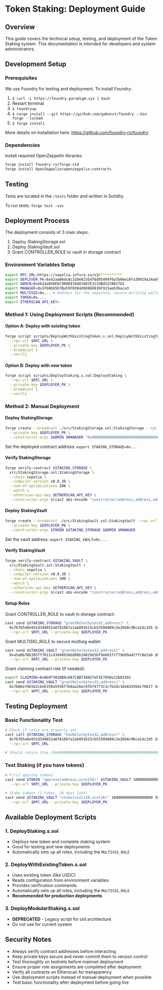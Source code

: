 # Token Staking: Deployment Guide

## Overview

This guide covers the technical setup, testing, and deployment of the Token Staking system. This documentation is intended for developers and system administrators.

## Development Setup

### Prerequisites

We use Foundry for testing and deployment. To install Foundry:

1. `$ curl -L https://foundry.paradigm.xyz | bash`
2. Restart terminal
3. `$ foundryup`
4. `$ cargo install --git https://github.com/gakonst/foundry --bin forge --locked`
5. `$ forge install`

More details on installation here: https://github.com/foundry-rs/foundry

### Dependencies

Install required OpenZeppelin libraries:

```sh
forge install foundry-rs/forge-std
forge install OpenZeppelin/openzeppelin-contracts
```

## Testing

Tests are located in the `/tests` folder and written in Solidity.

To run tests: `forge test -vvv`

## Deployment Process

The deployment consists of 3 main steps:

1. Deploy StakingStorage.sol
2. Deploy StakingVault.sol
3. Grant CONTROLLER_ROLE to vault in storage contract

### Environment Variables Setup

```bash
export RPC_URL=https://sepolia.infura.io/v3/**********
export DEPLOYER_PK=0x42aa06dc8c320e0255df8d95494f6a7b66e10fa30919a24ad910a6c2bdbcc8ee
export ADMIN=0xeb24a849E6C908D4166D34D7E3133B452CB627D2
export MANAGER=0x1Fb0E85b7Ba55F0384d0E06D81DF915aeb3baca3
export MULTISIG=0x... # Address for the separate, secure multisig wallet (granted separately after deployment)
export TOKEN=0x....
export ETHERSCAN_API_KEY=
```

### Method 1: Using Deployment Scripts (Recommended)

#### Option A: Deploy with existing token

```sh
forge script scripts/DeployWithExistingToken.s.sol:DeployWithExistingToken \
  --rpc-url $RPC_URL \
  --private-key $DEPLOYER_PK \
  --broadcast \
  --verify
```

#### Option B: Deploy with new token

```sh
forge script scripts/DeployStaking.s.sol:DeployStaking \
  --rpc-url $RPC_URL \
  --private-key $DEPLOYER_PK \
  --broadcast \
  --verify
```

### Method 2: Manual Deployment

#### Deploy StakingStorage

```sh
forge create --broadcast ./src/StakingStorage.sol:StakingStorage --rpc-url $RPC_URL \
  --private-key $DEPLOYER_PK \
  --constructor-args $ADMIN $MANAGER "0x0000000000000000000000000000000000000000"
```

Set the deployed contract address: `export STAKING_STORAGE=0x...`

#### Verify StakingStorage

```sh
forge verify-contract $STAKING_STORAGE \
  src/StakingStorage.sol:StakingStorage \
  --chain sepolia \
  --compiler-version v0.8.30 \
  --num-of-optimizations 200 \
  --watch \
  --etherscan-api-key $ETHERSCAN_API_KEY \
  --constructor-args $(cast abi-encode "constructor(address,address,address)" $ADMIN $MANAGER "0x0000000000000000000000000000000000000000")
```

#### Deploy StakingVault

```sh
forge create --broadcast ./src/StakingVault.sol:StakingVault --rpc-url $RPC_URL \
  --private-key $DEPLOYER_PK \
  --constructor-args $TOKEN $STAKING_STORAGE $ADMIN $MANAGER
```

Set the vault address: `export STAKING_VAULT=0x....`

#### Verify StakingVault

```sh
forge verify-contract $STAKING_VAULT \
  src/StakingVault.sol:StakingVault \
  --chain sepolia \
  --compiler-version v0.8.30 \
  --num-of-optimizations 200 \
  --watch \
  --etherscan-api-key $ETHERSCAN_API_KEY \
  --constructor-args $(cast abi-encode "constructor(address,address,address,address)" $TOKEN $STAKING_STORAGE $ADMIN $MANAGER)
```

#### Setup Roles

Grant CONTROLLER_ROLE to vault in storage contract:

```bash
cast send $STAKING_STORAGE "grantRole(bytes32,address)" \
  0x7b765e0e932d348852a6f810bfa1ab891615cb53504089c3e26b8c96ca14c3d5 $STAKING_VAULT \
  --rpc-url $RPC_URL --private-key $DEPLOYER_PK
```

Grant MULTISIG_ROLE to secure multisig wallet:

```bash
cast send $STAKING_VAULT "grantRole(bytes32,address)" \
  0xa5a0b70b385ff7611cd3840916bd08b10829e5bf9e6637cf79dd9a427fc0e2ab $MULTISIG \
  --rpc-url $RPC_URL --private-key $DEPLOYER_PK
```

Grant claiming contract role (if needed):

```bash
export CLAIMING=0x0b9f301DB9cDA7C8B736927eF3E745De12b81581
cast send $STAKING_VAULT "grantRole(bytes32,address)" \
  0x7b86e74b5b2cbeb359a5556f7b8aa26ec9fb74773c1c7b2dc16e82d368c70627 $CLAIMING \
  --rpc-url $RPC_URL --private-key $DEPLOYER_PK
```

## Testing Deployment

### Basic Functionality Test

```bash
# Check if roles are properly set
cast call $STAKING_STORAGE "hasRole(bytes32,address)" \
  0x7b765e0e932d348852a6f810bfa1ab891615cb53504089c3e26b8c96ca14c3d5 $STAKING_VAULT \
  --rpc-url $RPC_URL

# Should return true (0x0000000000000000000000000000000000000000000000000000000000000001)
```

### Test Staking (if you have tokens)

```bash
# First approve tokens
cast send $TOKEN "approve(address,uint256)" $STAKING_VAULT 1000000000000000000 \
  --rpc-url $RPC_URL --private-key $DEPLOYER_PK

# Stake tokens (1 token, 30 days lock)
cast send $STAKING_VAULT "stake(uint128,uint16)" 1000000000000000000 30 \
  --rpc-url $RPC_URL --private-key $DEPLOYER_PK
```

## Available Deployment Scripts

### 1. DeployStaking.s.sol

- Deploys new token and complete staking system
- Good for testing and new deployments
- Automatically sets up all roles, including the `MULTISIG_ROLE`

### 2. DeployWithExistingToken.s.sol

- Uses existing token (like USDC)
- Reads configuration from environment variables
- Provides verification commands
- Automatically sets up all roles, including the `MULTISIG_ROLE`
- **Recommended for production deployments**

### 3. DeployModularStaking.s.sol

- **DEPRECATED** - Legacy script for old architecture
- Do not use for current system

## Security Notes

- Always verify contract addresses before interacting
- Keep private keys secure and never commit them to version control
- Test thoroughly on testnets before mainnet deployment
- Ensure proper role assignments are completed after deployment
- Verify all contracts on Etherscan for transparency
- Use deployment scripts instead of manual deployment when possible
- Test basic functionality after deployment before going live

